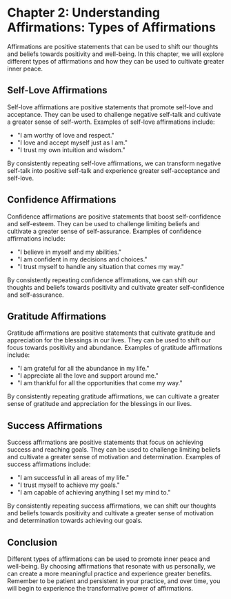 Chapter 2: Understanding Affirmations: Types of Affirmations
============================================================

Affirmations are positive statements that can be used to shift our thoughts and beliefs towards positivity and well-being. In this chapter, we will explore different types of affirmations and how they can be used to cultivate greater inner peace.

Self-Love Affirmations
----------------------

Self-love affirmations are positive statements that promote self-love and acceptance. They can be used to challenge negative self-talk and cultivate a greater sense of self-worth. Examples of self-love affirmations include:

* "I am worthy of love and respect."
* "I love and accept myself just as I am."
* "I trust my own intuition and wisdom."

By consistently repeating self-love affirmations, we can transform negative self-talk into positive self-talk and experience greater self-acceptance and self-love.

Confidence Affirmations
-----------------------

Confidence affirmations are positive statements that boost self-confidence and self-esteem. They can be used to challenge limiting beliefs and cultivate a greater sense of self-assurance. Examples of confidence affirmations include:

* "I believe in myself and my abilities."
* "I am confident in my decisions and choices."
* "I trust myself to handle any situation that comes my way."

By consistently repeating confidence affirmations, we can shift our thoughts and beliefs towards positivity and cultivate greater self-confidence and self-assurance.

Gratitude Affirmations
----------------------

Gratitude affirmations are positive statements that cultivate gratitude and appreciation for the blessings in our lives. They can be used to shift our focus towards positivity and abundance. Examples of gratitude affirmations include:

* "I am grateful for all the abundance in my life."
* "I appreciate all the love and support around me."
* "I am thankful for all the opportunities that come my way."

By consistently repeating gratitude affirmations, we can cultivate a greater sense of gratitude and appreciation for the blessings in our lives.

Success Affirmations
--------------------

Success affirmations are positive statements that focus on achieving success and reaching goals. They can be used to challenge limiting beliefs and cultivate a greater sense of motivation and determination. Examples of success affirmations include:

* "I am successful in all areas of my life."
* "I trust myself to achieve my goals."
* "I am capable of achieving anything I set my mind to."

By consistently repeating success affirmations, we can shift our thoughts and beliefs towards positivity and cultivate a greater sense of motivation and determination towards achieving our goals.

Conclusion
----------

Different types of affirmations can be used to promote inner peace and well-being. By choosing affirmations that resonate with us personally, we can create a more meaningful practice and experience greater benefits. Remember to be patient and persistent in your practice, and over time, you will begin to experience the transformative power of affirmations.
